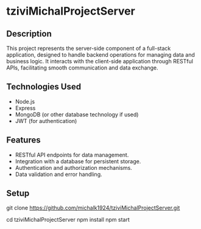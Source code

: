 # tziviMichalProjectServer

## Description
This project represents the server-side component of a full-stack application, designed to handle backend operations for managing data and business logic. It interacts with the client-side application through RESTful APIs, facilitating smooth communication and data exchange.

## Technologies Used
- Node.js
- Express
- MongoDB (or other database technology if used)
- JWT (for authentication)

## Features
- RESTful API endpoints for data management.
- Integration with a database for persistent storage.
- Authentication and authorization mechanisms.
- Data validation and error handling.

## Setup
   git clone https://github.com/michalk1924/tziviMichalProjectServer.git
   
   cd tziviMichalProjectServer
   npm install
   npm start
